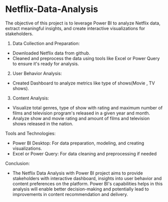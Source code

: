 # Netflix-Data-Analysis

The objective of this project is to leverage Power BI to analyze Netflix data, extract meaningful insights, and create interactive visualizations for stakeholders.
1. Data Collection and Preparation:
- Downloaded Netflix data from github.
- Cleaned and preprocess the data using tools like Excel or Power Query to ensure it's ready for analysis.

2. User Behavior Analysis:
- Created Dashboard to analyze metrics like type of shows(Movie , TV shows).

3. Content Analysis:
- Visualize total genres, type of show with rating and maximum number of films and television program's released in a given year and month.
- Analyze show and movie rating and amount of films and television shows released in the nation.

Tools and Technologies:
- Power BI Desktop: For data preparation, modeling, and creating visualizations.
- Excel or Power Query: For data cleaning and preprocessing if needed

Conclusion:
- The Netflix Data Analysis with Power BI project aims to provide stakeholders with interactive dashboard, insights into user behavior and content preferences on the platform. Power BI's capabilities helps in this analysis will enable better decision-making and potentially lead to improvements in content recommendation and delivery.
